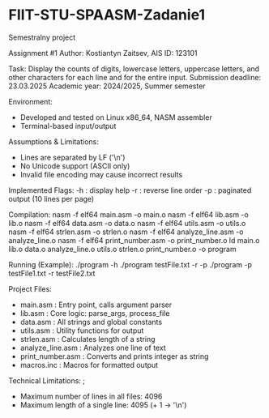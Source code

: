 # FIIT-STU-SPAASM-Zadanie1
Semestralny project

Assignment #1
Author: Kostiantyn Zaitsev, AIS ID: 123101

Task: Display the counts of digits, lowercase letters, uppercase letters, and other characters for each line and for the entire input.
Submission deadline: 23.03.2025
Academic year: 2024/2025, Summer semester


Environment:
- Developed and tested on Linux x86_64, NASM assembler
- Terminal-based input/output

Assumptions & Limitations:
- Lines are separated by LF ('\n')
- No Unicode support (ASCII only)
- Invalid file encoding may cause incorrect results

Implemented Flags:
-h : display help
-r : reverse line order
-p : paginated output (10 lines per page)

Compilation:
nasm -f elf64 main.asm -o main.o
nasm -f elf64 lib.asm -o lib.o
nasm -f elf64 data.asm -o data.o
nasm -f elf64 utils.asm -o utils.o
nasm -f elf64 strlen.asm -o strlen.o
nasm -f elf64 analyze_line.asm -o analyze_line.o
nasm -f elf64 print_number.asm -o print_number.o
ld main.o lib.o data.o analyze_line.o utils.o strlen.o print_number.o -o program

Running (Example):
./program -h
./program testFile.txt -r -p
./program -p testFile1.txt -r testFile2.txt


Project Files:
- main.asm           : Entry point, calls argument parser
- lib.asm            : Core logic: parse_args, process_file
- data.asm           : All strings and global constants
- utils.asm          : Utility functions for output
- strlen.asm         : Calculates length of a string
- analyze_line.asm   : Analyzes one line of text
- print_number.asm   : Converts and prints integer as string
- macros.inc         : Macros for formatted output


Technical Limitations:					;
- Maximum number of lines in all files: 4096
- Maximum length of a single line: 4095 (+ 1 -> '\n')
